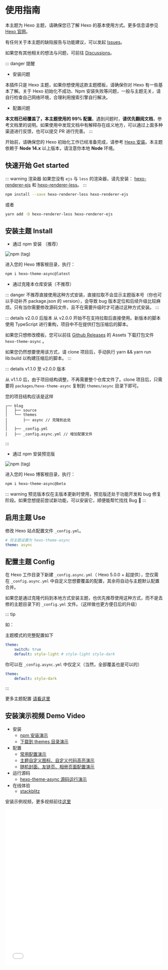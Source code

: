 # 使用指南

本主题为 Hexo 主题，请确保您已了解 Hexo 的基本使用方式。更多信息请参见 [Hexo 官网](https://hexo.io/)。

有任何关于本主题的缺陷报告与功能建议，可以发起 [Issues](https://github.com/MaLuns/hexo-theme-async/issues)。

如果您有其他相关的想法与问题，可前往 [Discussions](https://github.com/MaLuns/hexo-theme-async/discussions)。

<!-- 也可前往 [QQ 群](https://jq.qq.com/?_wv=1027&k=0hEe5D0U)，进行反馈。 -->

::: danger 提醒

-   安装问题

本插件只是 Hexo 主题，如果你想使用这款主题模板，请确保你对 Hexo 有一些基本了解。关于 Hexo 初始化不成功、Npm 安装失败等问题，一般与主题无关，请自行检查自己网络环境，合理利用搜索引擎自行解决。

-   配置问题

**本文档已经覆盖了，本主题使用的 99% 配置**。遇到问题时，**请优先翻阅文档**，参考文档里的说明。如果使用中发现文档中有解释存在歧义地方，可以通过上面多种渠道进行反馈，也可以提交 PR 进行完善。
:::

开始前，请确保您的 Hexo 初始化工作已经准备完成，请参考 [Hexo 安装](https://hexo.io/zh-cn/docs/)。本主题依赖于 **Node 14.x** 以上版本，请注意你本地 **Node** 环境。

## 快速开始 Get started

::: warning 渲染器
如果您没有 `ejs` 与 `less` 的渲染器，请先安装：
[hexo-renderer-ejs](https://github.com/hexojs/hexo-renderer-ejs) 和 [hexo-renderer-less](https://github.com/hexojs/hexo-renderer-less)。
:::

```bash
npm install --save hexo-renderer-less hexo-renderer-ejs
```

或者

```bash
yarn add -D hexo-renderer-less hexo-renderer-ejs
```

## 安装主题 Install

-   通过 npm 安装 （推荐）

![npm (tag)](https://img.shields.io/npm/v/hexo-theme-async/latest?color=red&label=hexo-theme-async%40latest&logo=npm&style=for-the-badge)

进入您的 Hexo 博客根目录，执行：

```bash
npm i hexo-theme-async@latest
```

-   通过克隆本仓库安装（不推荐）

::: danger
不推荐直接使用这种方式安装，直接拉取不会显示主题版本号（你也可以手动补齐 package.json 的 version），会导致 bug 版本定位和后续升级比较麻烦。只有当你需要修改源码文件，且不在需要升级时才可通过这种方式安装。
:::

::: details v2.0.0 后版本
从 v2.0.0 开始不在支持拉取后直接使用。新版本的脚本使用 TypeScript 进行重构，项目中不在提供打包压缩后的脚本。

如果您只想修改模板，您可以前往 [Github Releases](https://github.com/MaLuns/hexo-theme-async/releases) 的 Assets 下载打包文件 `hexo-theme-async` 。

如果您仍然想要使用该方式，请 clone 项目后，手动执行 yarn && yarn run lib:build 以构建压缩后的脚本。
:::

::: details v1.1.0 至 v2.0.0 版本

从 v1.1.0 后，由于项目结构调整，不再需要整个仓库文件了。clone 项目后，只需要将 `packages/hexo-theme-async` 复制到 `themes/async` 目录下即可。

您的项目结构应该是这样

```text {4,7}
┌── blog
│   ├── source
│   └── themes
│       ├── async // 克隆到此处
│
│   ├── _config.yml
│   ├── _config.async.yml // 增加配置文件
```

:::

-   通过 npm 安装预览版

![npm (tag)](https://img.shields.io/npm/v/hexo-theme-async/beta?color=red&label=hexo-theme-async%40beta&logo=npm&style=for-the-badge)

进入您的 Hexo 博客根目录，执行：

```bash
npm i hexo-theme-async@beta
```

::: warning
预览版本仅在主版本更新时使用，预览版还处于功能开发和 bug 修复阶段。如果您想提前尝试新功能，可以安装它，顺便能帮忙找找 Bug 🤣
:::

## 启用主题 Use

修改 Hexo 站点配置文件 `_config.yml`。

```yaml
# 将主题设置为 hexo-theme-async
theme: async
```

## 配置主题 Config

在 Hexo 工作目录下新建 `_config.async.yml`（ Hexo 5.0.0 + 起提供），您仅需在 `_config.async.yml` 中自定义您想要覆盖的配置，其余将自动与主题默认配置合并。

如果您是通过克隆代码到本地方式安装主题，也优先推荐使用这种方式，而不是去修的主题目录下的 `_config.yml` 文件。（这样做也更方便日后的升级）

::: tip

如：

主题模式的完整配置如下

```yaml
theme:
    switch: true
    default: style-light # style-light style-dark
```

你可以在 `_config.async.yml` 中仅定义（当然，全部覆盖也是可以的）

```yaml
theme:
    default: style-dark
```

:::

更多主题配置 [请看这里](./config)

## 安装演示视频 Demo Video

-   安装
    -   [npm 安装演示](https://www.bilibili.com/video/BV1Cs4y1J7vv/)
    -   [下载到 themes 目录演示](https://www.bilibili.com/video/BV1mg4y137Zi/)
-   配置
    -   [常用配置演示](https://www.bilibili.com/video/BV1cm4y1z7tQ/)
    -   [主题自定义图标、自定义代码高亮演示](https://www.bilibili.com/video/BV1Da4y1M7UF/)
    -   [随机封面、友链页、相册页面配置演示](https://www.bilibili.com/video/BV1cs4y1m7RT/)
-   运行源码
    -   [hexo-theme-async 源码运行演示](https://www.bilibili.com/video/BV19L41127LH/)
-   在线体验
    -   [stackblitz](https://stackblitz.com/edit/node-tshsxq?embed=1&file=README.md)

安装示例视频，更多视频前往[这里](https://space.bilibili.com/12763040/channel/seriesdetail?sid=3170241)

<iframe src="//player.bilibili.com/player.html?aid=951750989&bvid=BV1Cs4y1J7vv&cid=1077514563&page=1" scrolling="no" border="0" frameborder="no" framespacing="0" allowfullscreen="true" width="100%" height="500"> </iframe>

